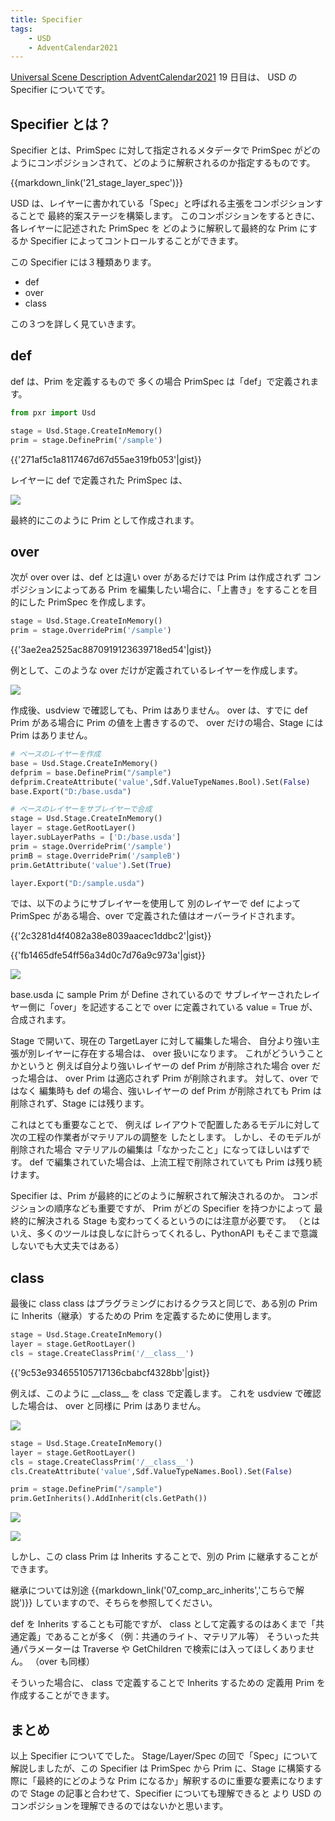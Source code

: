 ```yaml
---
title: Specifier
tags:
    - USD
    - AdventCalendar2021
---
```


[Universal Scene Description AdventCalendar2021](https://qiita.com/advent-calendar/2021/usd) 19 日目は、
USD の Specifier についてです。

## Specifier とは？

Specifier とは、PrimSpec に対して指定されるメタデータで
PrimSpec がどのようにコンポジションされて、どのように解釈されるのか指定するものです。

{{markdown_link('21_stage_layer_spec')}}

USD は、レイヤーに書かれている「Spec」と呼ばれる主張をコンポジションすることで
最終的案ステージを構築します。
このコンポジションをするときに、各レイヤーに記述された PrimSpec を
どのように解釈して最終的な Prim にするか
Specifier によってコントロールすることができます。

この Specifier には３種類あります。

-   def
-   over
-   class

この３つを詳しく見ていきます。

## def

def は、Prim を定義するもので
多くの場合 PrimSpec は「def」で定義されます。

```python
from pxr import Usd

stage = Usd.Stage.CreateInMemory()
prim = stage.DefinePrim('/sample')
```

{{'271af5c1a8117467d67d55ae319fb053'|gist}}

レイヤーに def で定義された PrimSpec は、

![](https://gyazo.com/8ed673ef78f9aa9096fd4dd7ba5a84de.png)

最終的にこのように Prim として作成されます。

## over

次が over
over は、def とは違い over があるだけでは Prim は作成されず
コンポジションによってある Prim を編集したい場合に、「上書き」をすることを目的にした
PrimSpec を作成します。

```python
stage = Usd.Stage.CreateInMemory()
prim = stage.OverridePrim('/sample')
```

{{'3ae2ea2525ac8870919123639718ed54'|gist}}

例として、このような over だけが定義されているレイヤーを作成します。

![](https://gyazo.com/f7510c34ff94e17eff21d627ac939718.png)

作成後、usdview で確認しても、Prim はありません。
over は、すでに def Prim がある場合に Prim の値を上書きするので、
over だけの場合、Stage には Prim はありません。

```python
# ベースのレイヤーを作成
base = Usd.Stage.CreateInMemory()
defprim = base.DefinePrim("/sample")
defprim.CreateAttribute('value',Sdf.ValueTypeNames.Bool).Set(False)
base.Export("D:/base.usda")

# ベースのレイヤーをサブレイヤーで合成
stage = Usd.Stage.CreateInMemory()
layer = stage.GetRootLayer()
layer.subLayerPaths = ['D:/base.usda']
prim = stage.OverridePrim('/sample')
primB = stage.OverridePrim('/sampleB')
prim.GetAttribute('value').Set(True)

layer.Export("D:/sample.usda")
```

では、以下のようにサブレイヤーを使用して
別のレイヤーで def によって PrimSpec がある場合、over で定義された値はオーバーライドされます。

{{'2c3281d4f4082a38e8039aacec1ddbc2'|gist}}

{{'fb1465dfe54ff56a34d0c7d76a9c973a'|gist}}

![](https://gyazo.com/c220e9d71d4a02bf49c10497aefe6ed7.png)

base.usda に sample Prim が Define されているので
サブレイヤーされたレイヤー側に「over」を記述することで
over に定義されている value = True が、合成されます。

Stage で開いて、現在の TargetLayer に対して編集した場合、
自分より強い主張が別レイヤーに存在する場合は、 over 扱いになります。
これがどういうことかというと
例えば自分より強いレイヤーの def Prim が削除された場合
over だった場合は、 over Prim は適応されず Prim が削除されます。
対して、over ではなく 編集時も def の場合、強いレイヤーの def Prim が削除されても
Prim は削除されず、Stage には残ります。

これはとても重要なことで、
例えば レイアウトで配置したあるモデルに対して 次の工程の作業者がマテリアルの調整を
したとします。
しかし、そのモデルが削除された場合
マテリアルの編集は「なかったこと」になってほしいはずです。
def で編集されていた場合は、上流工程で削除されていても Prim は残り続けます。

Specifier は、Prim が最終的にどのように解釈されて解決されるのか。
コンポジションの順序なども重要ですが、 Prim がどの Specifier を持つかによって
最終的に解決される Stage も変わってくるというのには注意が必要です。
（とはいえ、多くのツールは良しなに計らってくれるし、PythonAPI もそこまで意識しないでも大丈夫ではある）

## class

最後に class
class はプラグラミングにおけるクラスと同じで、ある別の Prim に Inherits（継承）するための
Prim を定義するために使用します。

```python
stage = Usd.Stage.CreateInMemory()
layer = stage.GetRootLayer()
cls = stage.CreateClassPrim('/__class__')
```

{{'9c53e934655105717136cbabcf4328bb'|gist}}

例えば、このように \_\_class\_\_ を class で定義します。
これを usdview で確認した場合は、 over と同様に Prim はありません。

![](https://gyazo.com/760d9d3b799fe03899497e40517cb20d.png)

```python
stage = Usd.Stage.CreateInMemory()
layer = stage.GetRootLayer()
cls = stage.CreateClassPrim('/__class__')
cls.CreateAttribute('value',Sdf.ValueTypeNames.Bool).Set(False)

prim = stage.DefinePrim("/sample")
prim.GetInherits().AddInherit(cls.GetPath())
```

![](https://gyazo.com/e76cb1d44cfb2b88f875d54e1e8d3528.png)

![](https://gyazo.com/cb17fd7aaa327714952f2d16c42cdc58.png)

しかし、この class Prim は Inherits することで、別の Prim に継承することができます。

継承については別途 {{markdown_link('07_comp_arc_inherits','こちらで解説')}} していますので、そちらを参照してください。

def を Inherits することも可能ですが、
class として定義するのはあくまで「共通定義」であることが多く（例：共通のライト、マテリアル等）
そういった共通パラメーターは Traverse や GetChildren で検索には入ってほしくありません。
（over も同様）

そういった場合に、 class で定義することで Inherits するための 定義用 Prim を
作成することができます。

## まとめ

以上 Specifier についてでした。
Stage/Layer/Spec の回で「Spec」について解説しましたが、この Specifier は PrimSpec から
Prim に、Stage に構築する際に「最終的にどのような Prim になるか」解釈するのに重要な要素になりますので
Stage の記事と合わせて、Specifier についても理解できると
より USD のコンポジションを理解できるのではないかと思います。
